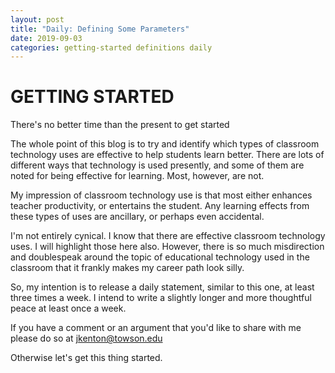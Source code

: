```yaml
---
layout: post
title: "Daily: Defining Some Parameters"
date: 2019-09-03
categories: getting-started definitions daily
---
```


# GETTING STARTED

There's no better time than the present to get started

The whole point of this blog is to try and identify which types of classroom technology uses are effective to help students learn better. There are lots of different ways that technology is used presently, and some of them are noted for being effective for learning. Most, however, are not.

My impression of classroom technology use is that most either enhances teacher productivity, or entertains the student. Any learning effects from these types of uses are ancillary, or perhaps even accidental.

I'm not entirely cynical. I know that there are effective classroom technology uses. I will highlight those here also. However, there is so much misdirection and doublespeak around the topic of educational technology used in the classroom that it frankly makes my career path look silly.

So, my intention is to release a daily statement, similar to this one, at least three times a week. I intend to write a slightly longer and more thoughtful peace at least once a week.

If you have a comment or an argument that you'd like to share with me please do so at jkenton@towson.edu

Otherwise let's get this thing started.

